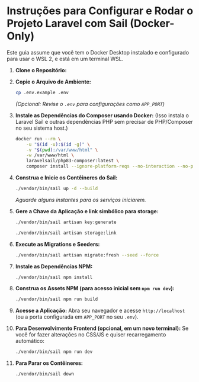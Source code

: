 # Instruções para Configurar e Rodar o Projeto Laravel com Sail (Docker-Only)

Este guia assume que você tem o Docker Desktop instalado e configurado para usar o WSL 2, e está em um terminal WSL.

1.  **Clone o Repositório:**

2.  **Copie o Arquivo de Ambiente:**
    ```bash
    cp .env.example .env
    ```
    *(Opcional: Revise o `.env` para configurações como `APP_PORT`)*

3.  **Instale as Dependências do Composer usando Docker:**
    (Isso instala o Laravel Sail e outras dependências PHP sem precisar de PHP/Composer no seu sistema host.)
    ```bash
    docker run --rm \
        -u "$(id -u):$(id -g)" \
        -v "$(pwd):/var/www/html" \
        -w /var/www/html \
        laravelsail/php83-composer:latest \
        composer install --ignore-platform-reqs --no-interaction --no-plugins --no-scripts --prefer-dist
    ```

4.  **Construa e Inicie os Contêineres do Sail:**
    ```bash
    ./vendor/bin/sail up -d --build
    ```
    *Aguarde alguns instantes para os serviços iniciarem.*

5.  **Gere a Chave da Aplicação e link simbólico para storage:**
    ```bash
    ./vendor/bin/sail artisan key:generate
    
    ./vendor/bin/sail artisan storage:link
    ```

6.  **Execute as Migrations e Seeders:**
    ```bash
    ./vendor/bin/sail artisan migrate:fresh --seed --force
    ```

7.  **Instale as Dependências NPM:**
    ```bash
    ./vendor/bin/sail npm install
    ```

8.  **Construa os Assets NPM (para acesso inicial sem `npm run dev`):**
    ```bash
    ./vendor/bin/sail npm run build
    ```

9.  **Acesse a Aplicação:**
    Abra seu navegador e acesse `http://localhost` (ou a porta configurada em `APP_PORT` no seu `.env`).

10. **Para Desenvolvimento Frontend (opcional, em um novo terminal):**
    Se você for fazer alterações no CSS/JS e quiser recarregamento automático:
    ```bash
    ./vendor/bin/sail npm run dev
    ```

11. **Para Parar os Contêineres:**
    ```bash
    ./vendor/bin/sail down
    ```
